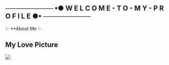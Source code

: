 ## ────────── •● W E L C O M E - T O - M Y - P R O F I L E ●• ──────────

✨ **About Me ✨


## My Love Picture
![](https://cdn.discordapp.com/attachments/831877886680104971/905424865190899723/Konachan.com_-_323955_sample.jpg)
